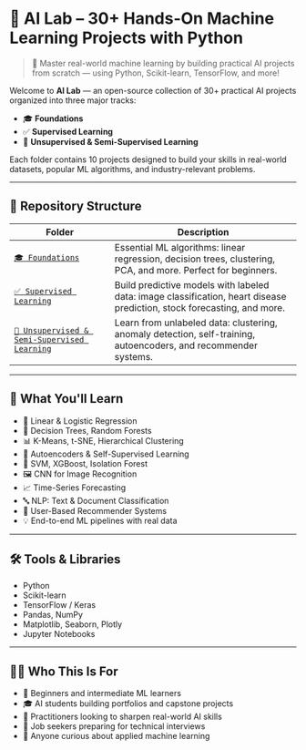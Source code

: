 # 🚀 AI Lab – 30+ Hands-On Machine Learning Projects with Python

> 🤖 Master real-world machine learning by building practical AI projects from scratch — using Python, Scikit-learn, TensorFlow, and more!

Welcome to **AI Lab** — an open-source collection of 30+ practical AI projects organized into three major tracks:

- 🎓 **Foundations**
- ✅ **Supervised Learning**
- 🧩 **Unsupervised & Semi-Supervised Learning**

Each folder contains 10 projects designed to build your skills in real-world datasets, popular ML algorithms, and industry-relevant problems.

---

## 📁 Repository Structure

| Folder | Description |
|--------|-------------|
| [`🎓 Foundations`](./🎓%20Foundations/) | Essential ML algorithms: linear regression, decision trees, clustering, PCA, and more. Perfect for beginners. |
| [`✅ Supervised Learning`](./Supervised%20Learning/) | Build predictive models with labeled data: image classification, heart disease prediction, stock forecasting, and more. |
| [`🧩 Unsupervised & Semi-Supervised Learning`](./Unsupervised%20%26%20Semi-Supervised%20Learning/) | Learn from unlabeled data: clustering, anomaly detection, self-training, autoencoders, and recommender systems. |

---

## 🎯 What You'll Learn

- 🔢 Linear & Logistic Regression  
- 🌳 Decision Trees, Random Forests  
- 📊 K-Means, t-SNE, Hierarchical Clustering  
- 🧠 Autoencoders & Self-Supervised Learning  
- 🧮 SVM, XGBoost, Isolation Forest  
- 🖼️ CNN for Image Recognition  
- 📈 Time-Series Forecasting  
- 🔤 NLP: Text & Document Classification  
- 👥 User-Based Recommender Systems  
- 💡 End-to-end ML pipelines with real data

---

## 🛠 Tools & Libraries

- Python  
- Scikit-learn  
- TensorFlow / Keras  
- Pandas, NumPy  
- Matplotlib, Seaborn, Plotly  
- Jupyter Notebooks

---

## 👨‍💻 Who This Is For

- 📘 Beginners and intermediate ML learners  
- 🎓 AI students building portfolios and capstone projects  
- 🔬 Practitioners looking to sharpen real-world AI skills  
- 💼 Job seekers preparing for technical interviews  
- 🤝 Anyone curious about applied machine learning

